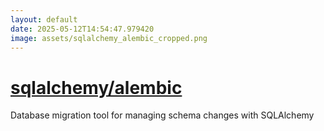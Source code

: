 ```yaml
---
layout: default
date: 2025-05-12T14:54:47.979420
image: assets/sqlalchemy_alembic_cropped.png
---
```


# [sqlalchemy/alembic](https://github.com/sqlalchemy/alembic)

Database migration tool for managing schema changes with SQLAlchemy
